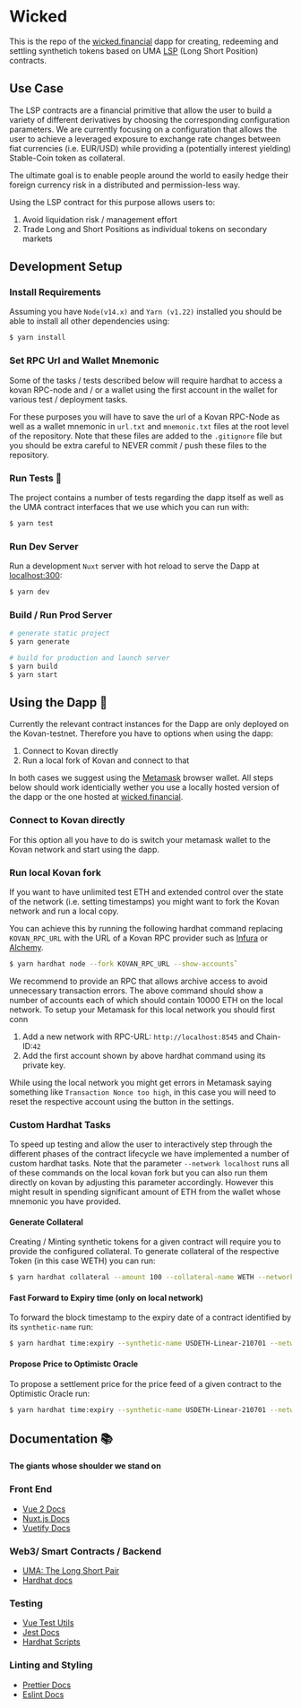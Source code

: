 # Wicked

This is the repo of the [wicked.financial](https://wicked.financial/) dapp for
creating, redeeming and settling synthetich tokens based on UMA
[LSP](https://medium.com/uma-project/introducing-umas-long-short-pair-lsp-financial-primitive-84596803864f) (Long Short Position)
contracts.

## Use Case

The LSP contracts are a financial primitive that allow the user to build a variety of different derivatives by choosing the corresponding configuration parameters.
We are currently focusing on a configuration that allows the user to achieve a
leveraged exposure to exchange rate changes between fiat currencies (i.e.
EUR/USD) while providing a (potentially interest yielding) Stable-Coin token as collateral.

The ultimate goal is to enable people around the world to easily hedge their foreign currency risk in a distributed and permission-less way.

Using the LSP contract for this purpose allows users to:

1. Avoid liquidation risk / management effort
2. Trade Long and Short Positions as individual tokens on secondary markets

## Development Setup

### Install Requirements

Assuming you have `Node(v14.x)` and `Yarn (v1.22)` installed you should be able to install
all other dependencies using:

```bash
$ yarn install
```

### Set RPC Url and Wallet Mnemonic
Some of the tasks / tests described below will require hardhat to access a kovan RPC-node and / or a wallet using the first account
in the wallet for various test / deployment tasks.

For these purposes you will have to save the url of a Kovan RPC-Node as well as a wallet mnemonic in `url.txt` and `mnemonic.txt` files at the root level of the repository.
Note that these files are added to the `.gitignore` file but you should be extra careful to NEVER commit / push these files to the repository.

### Run Tests 🧪
The project contains a number of tests regarding the dapp itself as well as the UMA contract interfaces that we use which you can run with:

```bash
$ yarn test
```

### Run Dev Server

Run a development `Nuxt` server with hot reload to serve the Dapp at [localhost:300](http://localhost:3000/):

```bash
$ yarn dev
```

### Build / Run Prod Server

```bash
# generate static project
$ yarn generate

# build for production and launch server
$ yarn build
$ yarn start
```


## Using the Dapp 🐥

Currently the relevant contract instances for the Dapp are only deployed on the Kovan-testnet.
Therefore you have to options when using the dapp:
1. Connect to Kovan directly
2. Run a local fork of Kovan and connect to that

In both cases we suggest using the [Metamask](https://metamask.io/) browser wallet.
All steps below should work identicially wether you use a locally hosted version of the dapp or the one hosted at [wicked.financial](https://wicked.financial/).

### Connect to Kovan directly

For this option all you have to do is switch your metamask wallet to the Kovan network and start using the dapp.

### Run local Kovan fork

If you want to have unlimited test ETH and extended control over the state of the network (i.e. setting timestamps) you might
want to fork the Kovan network and run a local copy.

You can achieve this by running the following hardhat command replacing `KOVAN_RPC_URL` with the URL of a Kovan RPC provider such as [Infura](https://infura.io/) or [Alchemy](https://www.alchemy.com/).
```bash
$ yarn hardhat node --fork KOVAN_RPC_URL --show-accounts`
```
We recommend to provide an RPC that allows archive access to avoid unnecessary transaction errors.
The above command should show a number of accounts each of which should contain 10000 ETH on the local network.
To setup your Metamask for this local network you should first conn
1. Add a new network with RPC-URL: `http://localhost:8545` and Chain-ID:`42`
2. Add the first account shown by above hardhat command using its private key.

While using the local network you might get errors in Metamask saying something like `Transaction Nonce too high`, in this case you will need to reset the respective 
account using the button in the settings.

### Custom Hardhat Tasks

To speed up testing and allow the user to interactively step through the different phases of the contract lifecycle we 
have implemented a number of custom hardhat tasks.
Note that the parameter `--network localhost` runs all of these commands on the local kovan fork but you can also run them directly on
kovan by adjusting this parameter accordingly.
However this might result in spending significant amount of ETH from the wallet whose mnemonic you have provided.

#### Generate Collateral
Creating / Minting synthetic tokens for a given contract will require you to provide the configured collateral.
To generate collateral of the respective Token (in this case WETH) you can run:
```bash
$ yarn hardhat collateral --amount 100 --collateral-name WETH --network localhost 
```

#### Fast Forward to Expiry time (only on local network)
To forward the block timestamp to the expiry date of a contract identified by its `synthetic-name` run:
```bash
$ yarn hardhat time:expiry --synthetic-name USDETH-Linear-210701 --network localhost
```

#### Propose Price to Optimistc Oracle
To propose a settlement price for the price feed of a given contract to the Optimistic Oracle run:
```bash
$ yarn hardhat time:expiry --synthetic-name USDETH-Linear-210701 --network localhost
```


































## Documentation 📚

#### The giants whose shoulder we stand on

### Front End

- [Vue 2 Docs](https://vuejs.org/v2/guide/)
- [Nuxt.js Docs](https://nuxtjs.org)
- [Vuetify Docs](https://vuetifyjs.com/en/introduction/why-vuetify/)

### Web3/ Smart Contracts / Backend

- [UMA: The Long Short Pair](https://docs.umaproject.org/synthetic-tokens/long-short-pair)
- [Hardhat docs](https://hardhat.org/getting-started)

### Testing

- [Vue Test Utils](https://vue-test-utils.vuejs.org/)
- [Jest Docs](https://jestjs.io/docs/api)
- [Hardhat Scripts](https://hardhat.org/guides/scripts.html)

### Linting and Styling

- [Prettier Docs](https://prettier.io/docs/en/configuration.html)
- [Eslint Docs](https://eslint.org/docs/user-guide/configuring/)
